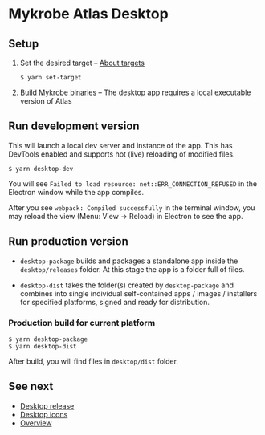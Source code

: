 # Mykrobe Atlas Desktop

## Setup

1. Set the desired target – [About targets](targets.md)

	```
	$ yarn set-target
	```

2.	[Build Mykrobe binaries](desktop-mykrobe-binaries.md) – The desktop app requires a local executable version of Atlas

## Run development version

This will launch a local dev server and instance of the app. This has DevTools enabled and supports hot (live) reloading of modified files.

```
$ yarn desktop-dev
```

You will see `Failed to load resource: net::ERR_CONNECTION_REFUSED` in the Electron window while the app compiles.

After you see `webpack: Compiled successfully` in the terminal window, you may reload the view (Menu: View → Reload) in Electron to see the app.

## Run production version

* `desktop-package` builds and packages a standalone app inside the `desktop/releases` folder. At this stage the app is a folder full of files.

* `desktop-dist` takes the folder(s) created by `desktop-package` and combines into single individual self-contained apps / images / installers for specified platforms, signed and ready for distribution.

### Production build for current platform

```
$ yarn desktop-package
$ yarn desktop-dist
```

After build, you will find files in `desktop/dist` folder.

## See next

- [Desktop release](desktop-release.md)
- [Desktop icons](desktop-icons.md)
- [Overview](../README.md)
